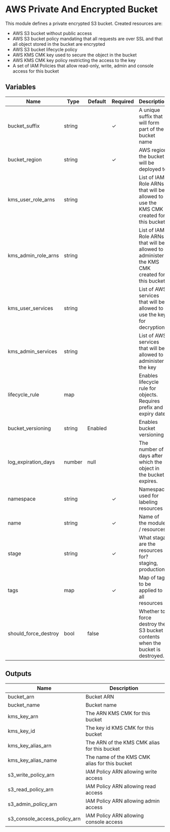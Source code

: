 # AWS Private And Encrypted Bucket

This module defines a private encrypted S3 bucket. Created resources are:

- AWS S3 bucket without public access
- AWS S3 bucket policy mandating that all requests are over SSL and that all object stored in the bucket are encrypted
- AWS S3 bucket lifecycle policy
- AWS KMS CMK key used to secure the object in the bucket
- AWS KMS CMK key policy restricting the access to the key
- A set of IAM Policies that allow read-only, write, admin and console access for this bucket

## Variables

| Name            | Type   | Default | Required | Description
|-----------------|--------|--------| ------ | --------------------------------------------------------------------------
| bucket_suffix   | string |        | ✓      | A unique suffix that will form part of the bucket name
| bucket_region   | string |        | ✓      | AWS region the bucket will be deployed to
| kms_user_role_arns | string |        |        | List of IAM Role ARNs that will be allowed to use the KMS CMK created for this bucket
| kms_admin_role_arns | string |        |        | List of IAM Role ARNs that will be allowed to administer the KMS CMK created for this bucket
| kms_user_services | string |        |        | List of AWS services that will be allowed to use the key for decryption
| kms_admin_services | string |        |        | List of AWS services that will be allowed to administer the key
| lifecycle_rule  | map    |        |        | Enables lifecycle rule for objects. Requires prefix and expiry date
| bucket_versioning | string | Enabled |        | Enables bucket versioning
| log_expiration_days | number | null   |        | The number of days after which the object in the bucket expires.
| namespace       | string |        | ✓      | Namespace used for labeling resources
| name            | string |        | ✓      | Name of the module / resources
| stage           | string |        | ✓      | What staga are the resources for? staging, production?
| tags            | map    |        | ✓      | Map of tags to be applied to all resources
| should_force_destroy  | bool   | false  |        | Whether to force destroy the S3 bucket contents when the bucket is destroyed.

## Outputs

| Name                         | Description                                                       |
| ---------------------------- | ----------------------------------------------------------------- |
| bucket_arn                   | Bucket ARN                                                        |
| bucket_name                  | Bucket name                                                       |
| kms_key_arn                  | The ARN KMS CMK for this bucket                                   |
| kms_key_id                   | The key id KMS CMK for this bucket                                |
| kms_key_alias_arn            | The ARN of the KMS CMK alias for this bucket                      |
| kms_key_alias_name           | The name of the KMS CMK alias for this bucket                     |
| s3_write_policy_arn          | IAM Policy ARN allowing write access                              |
| s3_read_policy_arn           | IAM Policy ARN allowing read access                               |
| s3_admin_policy_arn          | IAM Policy ARN allowing admin access                              |
| s3_console_access_policy_arn | IAM Policy ARN allowing console access                            |


